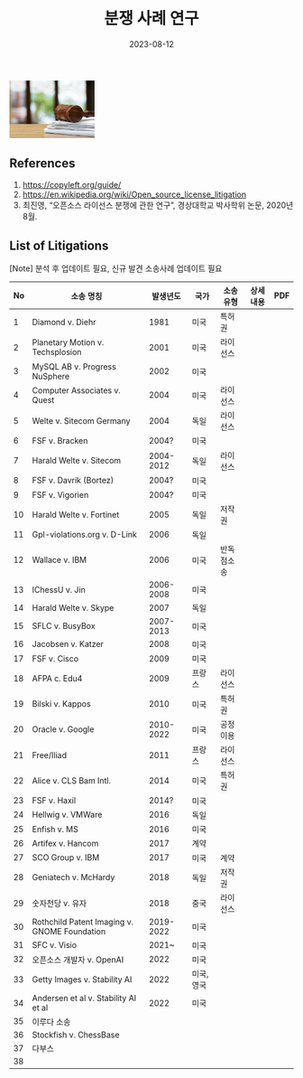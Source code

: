 ﻿---
title: "분쟁 사례 연구"
linkTitle: "분쟁 사례 연구"
weight: 2
date: 2023-08-12
type: docs
categories: ["legal"]
tags: ["분쟁사례"]
description: >
  소송사례 연구 페이지
---

<div ><span class="image fit">
  <img src="./Images-상단.PNG"  width="30%">
</div>

## References
1. https://copyleft.org/guide/
2. https://en.wikipedia.org/wiki/Open_source_license_litigation
3. 최진영, “오픈소스 라이선스 분쟁에 관한 연구”, 경상대학교 박사학위 논문, 2020년 8월.

## List of Litigations

[Note] 분석 후 업데이트 필요, 신규 발견 소송사례 업데이트 필요

| No | 소송 명칭 | 발생년도 | 국가 | 소송유형 | 상세내용 | PDF
|----|-----------------|------|------|------|-----|-----|
| 1  | Diamond v. Diehr  | 1981	| 미국 | 특허권 | |
| 2  | Planetary Motion v. Techsplosion  | 2001	| 미국 | 라이선스| |
| 3  | MySQL AB v. Progress NuSphere  | 2002| 미국 | | |
| 4  | Computer Associates v. Quest  | 2004	| 미국 | 라이선스 | |
| 5  | Welte v. Sitecom Germany  | 2004	| 독일| 라이선스 | |
| 6  | FSF v. Bracken | 2004?  | 미국	| | | |
| 7  | Harald Welte v. Sitecom  | 2004-2012	| 독일 | 라이선스| |
| 8  | FSF v. Davrik (Bortez)  | 2004?| 미국 | | |
| 9  | FSF v. Vigorien  | 2004? | 미국 | | |
| 10  | Harald Welte v. Fortinet  | 2005| 독일| 저작권| |
| 11  | Gpl-violations.org v. D-Link  | 2006 | 독일| | |
| 12  | Wallace v. IBM | 2006 | 미국 | 반독점소송| |
| 13  | IChessU v. Jin  | 2006-2008 | 미국 | | |
| 14  | Harald Welte v. Skype  | 2007 | 독일| | |
| 15  | SFLC v. BusyBox  | 2007-2013 | 미국 | | |
| 16  | Jacobsen v. Katzer  | 2008 | 미국 | | |
| 17  | FSF v. Cisco  | 2009| 미국 | | |
| 18  | AFPA c. Edu4  | 2009| 프랑스 | 라이선스| |
| 19  | Bilski v. Kappos  | 2010 | 미국 | 특허권| |
| 20  | Oracle v. Google  | 2010-2022 | 미국 | 공정이용| |
| 21  | Free/Iliad  | 2011 | 프랑스 | 라이선스 | |
| 22  | Alice v. CLS Bam Intl. | 2014 | 미국 | 특허권| |
| 23  | FSF v. Haxil | 2014? | 미국 | | |
| 24  | Hellwig v. VMWare | 2016 | 독일 | | |
| 25  | Enfish v. MS  | 2016 | 미국 | | |
| 26  | Artifex v. Hancom  | 2017 | 계약 | | |
| 27  | SCO Group v. IBM  | 2017 | 미국 | 계약 | |
| 28  | Geniatech v. McHardy  | 2018 | 독일 | 저작권 | |
| 29  | 숫자천당 v. 유자 | 2018 | 중국| 라이선스 | |
| 30  | Rothchild Patent Imaging v. GNOME Foundation | 2019-2022 |미국| | |
| 31  | SFC v. Visio  | 2021~| 미국 | | |
| 32  | 오픈소스 개발자 v. OpenAI  | 2022 | 미국 | | |
| 33  | Getty Images v. Stability AI  | 2022 | 미국, 영국 | | |
| 34  | Andersen et al v. Stability AI et al | 2022 | 미국| | |
| 35  | 이루다 소송  | | | | |
| 36  | Stockfish v. ChessBase  | | | | |
| 37  | 다부스  | | | | |
| 38  |   | | | | |


